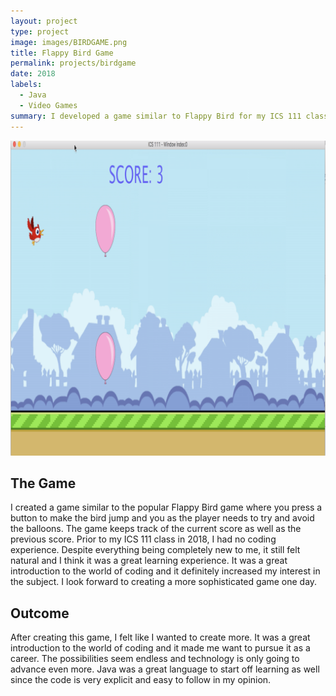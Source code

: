 ```yaml
---
layout: project
type: project
image: images/BIRDGAME.png
title: Flappy Bird Game
permalink: projects/birdgame
date: 2018
labels:
  - Java
  - Video Games
summary: I developed a game similar to Flappy Bird for my ICS 111 class.
---
```


<img class="ui small right floated rounded image" src="/images/BIRDGAME.png">

## The Game
I created a game similar to the popular Flappy Bird game where you press a button to make the bird jump and you as the player needs to try and avoid the balloons. The game keeps track of the current score as well as the previous score. Prior to my ICS 111 class in 2018, I had no coding experience. Despite everything being completely new to me, it still felt natural and I think it was a great learning experience. It was a great introduction to the world of coding and it definitely increased my interest in the subject. I look forward to creating a more sophisticated game one day. 

## Outcome
After creating this game, I felt like I wanted to create more. It was a great introduction to the world of coding and it made me want to pursue it as a career. The possibilities seem endless and technology is only going to advance even more. Java was a great language to start off learning as well since the code is very explicit and easy to follow in my opinion. 
